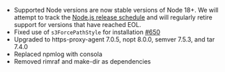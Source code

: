 - Supported Node versions are now stable versions of Node 18+. We will attempt to track the [Node.js release schedule](https://github.com/nodejs/release#release-schedule) and will regularly retire support for versions that have reached EOL.
- Fixed use of `s3ForcePathStyle` for installation [#650](https://github.com/mapbox/node-pre-gyp/pull/650)
- Upgraded to https-proxy-agent 7.0.5, nopt 8.0.0, semver 7.5.3, and tar 7.4.0
- Replaced npmlog with consola
- Removed rimraf and make-dir as dependencies

